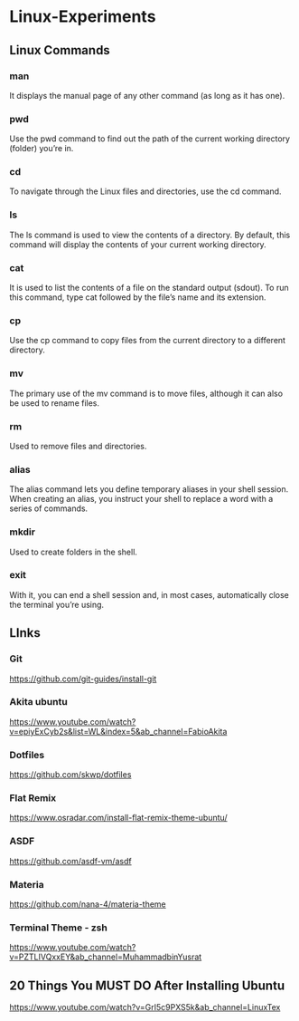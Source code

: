 # Linux-Experiments


## Linux Commands

### man
It displays the manual page of any other command (as long as it has one).

### pwd
Use the pwd command to find out the path of the current working directory (folder) you’re in.

### cd
To navigate through the Linux files and directories, use the cd command.

### ls
The ls command is used to view the contents of a directory. By default, this command will display the contents of your current working directory.

### cat
It is used to list the contents of a file on the standard output (sdout). To run this command, type cat followed by the file’s name and its extension.

### cp
Use the cp command to copy files from the current directory to a different directory.

### mv
The primary use of the mv command is to move files, although it can also be used to rename files.

### rm
Used to remove files and directories. 

### alias
The alias command lets you define temporary aliases in your shell session. When creating an alias, you instruct your shell to replace a word with a series of commands.

### mkdir
Used to create folders in the shell.

### exit
With it, you can end a shell session and, in most cases, automatically close the terminal you’re using.



## LInks

### Git
https://github.com/git-guides/install-git

### Akita ubuntu
https://www.youtube.com/watch?v=epiyExCyb2s&list=WL&index=5&ab_channel=FabioAkita

### Dotfiles
https://github.com/skwp/dotfiles

### Flat Remix
https://www.osradar.com/install-flat-remix-theme-ubuntu/

### ASDF
https://github.com/asdf-vm/asdf

### Materia
https://github.com/nana-4/materia-theme

### Terminal Theme - zsh
https://www.youtube.com/watch?v=PZTLIVQxxEY&ab_channel=MuhammadbinYusrat

## 20 Things You MUST DO After Installing Ubuntu
https://www.youtube.com/watch?v=GrI5c9PXS5k&ab_channel=LinuxTex

